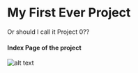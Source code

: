 # My First Ever Project
Or should I call it Project 0??

#### Index Page of the project ####
![alt text](https://github.com/alexcodes11/search/alex.png)

